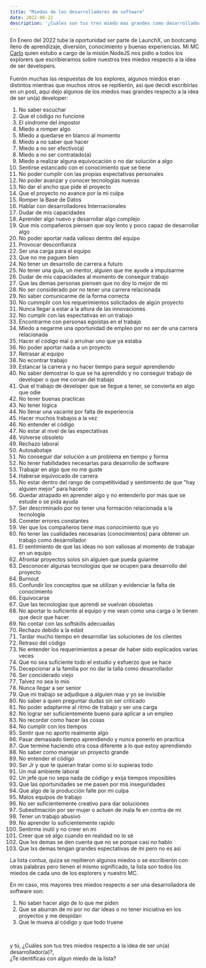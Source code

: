 ```yaml
---
title: "Miedos de los desarrolladores de software"
date: 2022-06-22
description: '¿Cuáles son tus tres miedo mas grandes como desarrollador(a) de software?'
---
```


En Enero del 2022 tube la oportunidad ser parte de LaunchX, un bootcamp lleno de aprendizaje, diversión, 
conocimiento y buenas experiencias. Mi MC [Carlo](https://github.com/carlogilmar) quien estubo a cargo de la misión 
NodeJS nos pidio a todos los explorers que escribieramos sobre nuestros tres miedos respecto a la idea de ser developers. 
<br><br>
Fuerón muchas las respuestas de los explores, algunos miedos eran distintos mientras que muchos otros se repitierón, asi que decidi escribirlas en un post, aqui dejo algunos de los miedos mas grandes respecto a la idea de ser un(a) developer:

1. No saber escuchar
2. Que el código no funcione
3. El sindrome del impostor
4. Miedo a romper algo
5. Miedo a quedarse en blanco al momento
6. Miedo a no saber que hacer
7. Miedo a no ser efectivo(a)
8. Miedo a no ser contratado(a)
9. Miedo a realizar alguna equivocación o no dar solución a algo
10. Sentirse estancado con el conocimiento que se tiene
11. No poder cumplir con las propias espectativas personales
12. No poder avanzar y conocer tecnologías nuevas
13. No dar el ancho que pide el proyecto
14. Que el proyecto no avance por la mi culpa
15. Romper la Base de Datos
16. Hablar con desarrolladores Internacionales
17. Dudar de mis capacidades
18. Aprender algo nuevo y desarrollar algo complejo
19. Que mis compañeros piensen que soy lento y poco capaz de desarrollar algo
20. No poder aportar nada valioso dentro del equipo
21. Provocar desconfianza
22. Ser una carga para el equipo
23. Que no me paguen bien
24. No tener un desarrollo de carrera a futuro
25. No tener una guía, un mentor, alguien que me ayude a impulsarme
26. Dudar de mis capacidades al momento de conseguir trabajo
27. Que las demas personas piensen que no doy lo mejor de mí
28. No ser considerado por no tener una carrera relacionada
29. No saber comunicarme de la forma correcta
30. No cummplir con los requerimientos solicitados de algún proyecto
31. Nunca llegar a estar a la altura de las innovaciones
32. No cumplir con las espectativas en un trabajo
33. Encontrarme con personas egoístas en el trabajo
34. Miedo a negarme una oportunidad de empleo por no ser de una carrera relacionada
35. Hacer el código mal o arruinar uno que ya estaba
36. No poder aportar nada a un proyecto
37. Retrasar al equipo
38. No econtrar trabajo
39. Estancar la carrera y no hacer tiempo para seguir aprendiendo
40. No saber demostrar lo que se ha aprendido y no conseguir trabajo de developer o que me corran del trabajo
41. Que el trabajo de developer que se llegue a tener, se convierta en algo que odie
42. No tener buenas practicas
43. No tener lógica
44. No llenar una vacante por falta de experiencia
45. Hacer muchos trabajos a la vez
46. No entender el código
47. No estar al nivel de las espectativas
48. Volverse obsoleto
49. Rechazo laboral
50. Autosabotaje
51. No conseguir dar solución a un problema en tiempo y forma
52. No tener habilidades necesarias para desarrollo de software
53. Trabajar en algo que no me guste
54. Haberse equivocado de carrera
55. No estar dentro del rango de competitividad y sentimiento de que "hay alguien mejor" para hacerlo
56. Quedar atrapado en aprender algo y no entenderlo por mas que se estudie o se pida ayuda
57. Ser descriminado por no tener una formación relacionada a la tecnología
58. Cometer errores constantes
59. Ver que los compañeros tiene mas conocimiento que yo
60. No tener las cualidades necesarias (conocimientos) para obtener un trabajo como desarrollador
61. El sentimiento de que las ideas no son valiosas al momento de trabajar en un equipo
62. Afrontar proyectos solos sin alguien que pueda guiarme
63. Desconocer algunas tecnologias que se ocupen para desarrollo del proyecto
64. Burnout
65. Confundir los conceptos que se utilizan y evidenciar la falta de conocimiento
66. Equivocarse
67. Que las tecnologias que aprendi se vuelvan obsoletas
68. No aportar lo suficiente al equipo y me vean como una carga o le tienen que decir que hacer
69. No contar con las softskills adecuadas
70. Rechazo debido a la edad
71. Tardar mucho tiempo en desarrollar las soluciones de los clientes
72. Retraso del código
73. No entender los requerimientos a pesar de haber sido explicados varias veces
74. Que no sea suficiente todo el estudio y esfuerzo que se hace
75. Decepcionar a la familia por no dar la talla como desarrollador
76. Ser conciderado viejo
77. Talvez no sea lo mio
78. Nunca llegar a ser senior
79. Que mi trabajo se adjudique a alguien mas y yo se invisible
80. No saber a quien preguntar dudas sin ser criticado
81. No poder adaptarme al ritmo de trabajo y ser una carga
82. No lograr ser suficientemente bueno para aplicar a un empleo
83. No recordar como hacer las cosas
84. No cumplir con los tiempos
85. Sentir que no aporto realmente algo
86. Pasar demasiado tiempo aprendiendo y nunca ponerlo en practica
87. Que termine haciendo otra cosa diferente a lo que estoy aprendiendo
88. No saber como manejar un proyecto grande
89. No entender el código
90. Ser Jr y que te quieran tratar como si lo supieras todo
91. Un mal ambiente laboral
92. Un jefe que no sepa nada de código y exija tiempos imposibles
93. Que las oportunidades se me pasen por mis inseguridades
94. Que algo de la producción falle por mi culpa
95. Malos equipos de trabajo
96. No ser suficientemente creativo para dar soluciones
97. Subestimación por ser mujer o actuen de mala fe en contra de mi
98. Tener un trabajo abusivo 
99. No aprender lo suficientemente rapido
100. Sentirme inutil y no creer en mi
101. Creer que sé algo cuando en realidad no lo sé
102. Que lxs demas se den cuenta que no se porque casi no hablo
103. Que lxs demas tengan grandes espectativas de mi pero no es asi


La lista contua, quiza se repitieron algunos miedos o se escribierón con otras palabras pero tienen el mismo significado, la lista son todos los miedos de cada uno de los explorers y nuestro MC. 

En mi caso, mis mayores tres miedos respecto a ser una desarrolladora de software son:
1. No saber hacer algo de lo que me piden
2. Que se aburran de mi por no dar ideas o no tener iniciativa en los proyectos y me despidan
3. Que le mueva al código y que todo truene
<br>

y tú, ¿Cuáles son tus tres miedos respecto a la idea de ser un(a) desarrollador(a)?,<br> ¿Te identificas con algun miedo de la lista?
